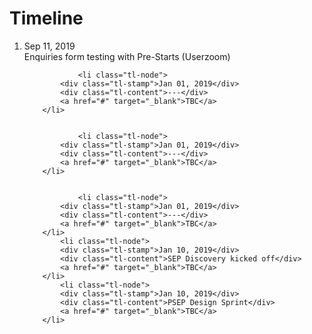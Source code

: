 # Timeline

<ol class="timeline">
		<li class="tl-node">
			<div class="tl-stamp">Sep 11, 2019</div>
			<div class="tl-content">Enquiries form testing with Pre-Starts (Userzoom)</div>
			<a href="https://scotentsd.github.io/sep" target="_blank"></a>
		</li>
   
	
	        	<li class="tl-node">
			<div class="tl-stamp">Jan 01, 2019</div>
			<div class="tl-content">---</div>
			<a href="#" target="_blank">TBC</a>
		</li>
		
	
	        	<li class="tl-node">
			<div class="tl-stamp">Jan 01, 2019</div>
			<div class="tl-content">---</div>
			<a href="#" target="_blank">TBC</a>
		</li>
		
			
	        	<li class="tl-node">
			<div class="tl-stamp">Jan 01, 2019</div>
			<div class="tl-content">---</div>
			<a href="#" target="_blank">TBC</a>
		</li>
	        <li class="tl-node">
			<div class="tl-stamp">Jan 10, 2019</div>
			<div class="tl-content">SEP Discovery kicked off</div>
			<a href="#" target="_blank">TBC</a>
		</li>
        	<li class="tl-node">
			<div class="tl-stamp">Jan 10, 2019</div>
			<div class="tl-content">PSEP Design Sprint</div>
			<a href="#" target="_blank">TBC</a>
		</li>

    
</ol>


